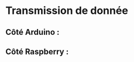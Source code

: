 Transmission de donnée
======================

Côté Arduino :
--------------



Côté Raspberry :
----------------
